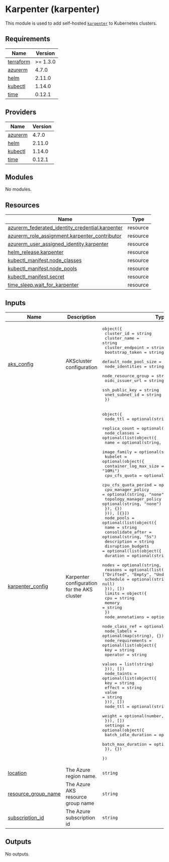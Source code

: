 # Karpenter (karpenter)

This module is used to add self-hosted [`karpenter`](https://github.com/Azure/karpenter-provider-azure) to Kubernetes clusters.

## Requirements

| Name | Version |
|------|---------|
| <a name="requirement_terraform"></a> [terraform](#requirement\_terraform) | >= 1.3.0 |
| <a name="requirement_azurerm"></a> [azurerm](#requirement\_azurerm) | 4.7.0 |
| <a name="requirement_helm"></a> [helm](#requirement\_helm) | 2.11.0 |
| <a name="requirement_kubectl"></a> [kubectl](#requirement\_kubectl) | 1.14.0 |
| <a name="requirement_time"></a> [time](#requirement\_time) | 0.12.1 |

## Providers

| Name | Version |
|------|---------|
| <a name="provider_azurerm"></a> [azurerm](#provider\_azurerm) | 4.7.0 |
| <a name="provider_helm"></a> [helm](#provider\_helm) | 2.11.0 |
| <a name="provider_kubectl"></a> [kubectl](#provider\_kubectl) | 1.14.0 |
| <a name="provider_time"></a> [time](#provider\_time) | 0.12.1 |

## Modules

No modules.

## Resources

| Name | Type |
|------|------|
| [azurerm_federated_identity_credential.karpenter](https://registry.terraform.io/providers/hashicorp/azurerm/4.7.0/docs/resources/federated_identity_credential) | resource |
| [azurerm_role_assignment.karpenter_contributor](https://registry.terraform.io/providers/hashicorp/azurerm/4.7.0/docs/resources/role_assignment) | resource |
| [azurerm_user_assigned_identity.karpenter](https://registry.terraform.io/providers/hashicorp/azurerm/4.7.0/docs/resources/user_assigned_identity) | resource |
| [helm_release.karpenter](https://registry.terraform.io/providers/hashicorp/helm/2.11.0/docs/resources/release) | resource |
| [kubectl_manifest.node_classes](https://registry.terraform.io/providers/gavinbunney/kubectl/1.14.0/docs/resources/manifest) | resource |
| [kubectl_manifest.node_pools](https://registry.terraform.io/providers/gavinbunney/kubectl/1.14.0/docs/resources/manifest) | resource |
| [kubectl_manifest.secret](https://registry.terraform.io/providers/gavinbunney/kubectl/1.14.0/docs/resources/manifest) | resource |
| [time_sleep.wait_for_karpenter](https://registry.terraform.io/providers/hashicorp/time/0.12.1/docs/resources/sleep) | resource |

## Inputs

| Name | Description | Type | Default | Required |
|------|-------------|------|---------|:--------:|
| <a name="input_aks_config"></a> [aks\_config](#input\_aks\_config) | AKScluster configuration | <pre>object({<br/>    cluster_id             = string<br/>    cluster_name           = string<br/>    cluster_endpoint       = string<br/>    bootstrap_token        = string<br/>    default_node_pool_size = number<br/>    node_identities        = string<br/>    node_resource_group    = string<br/>    oidc_issuer_url        = string<br/>    ssh_public_key         = string<br/>    vnet_subnet_id         = string<br/>  })</pre> | n/a | yes |
| <a name="input_karpenter_config"></a> [karpenter\_config](#input\_karpenter\_config) | Karpenter configuration for the AKS cluster | <pre>object({<br/>    node_ttl      = optional(string, "168h")<br/>    replica_count = optional(number, 2)<br/>    node_classes = optional(list(object({<br/>      name         = optional(string, "default")<br/>      image_family = optional(string, "Ubuntu2204")<br/>      kubelet = optional(object({<br/>        container_log_max_size  = optional(string, "10Mi")<br/>        cpu_cfs_quota           = optional(bool, true)<br/>        cpu_cfs_quota_period    = optional(string, "100ms")<br/>        cpu_manager_policy      = optional(string, "none")<br/>        topology_manager_policy = optional(string, "none")<br/>      }), {})<br/>    })), [{}])<br/>    node_pools = optional(list(object({<br/>      name              = string<br/>      consolidate_after = optional(string, "5s")<br/>      description       = string<br/>      disruption_budgets = optional(list(object({<br/>        duration = optional(string, null)<br/>        nodes    = optional(string, "10%")<br/>        reasons  = optional(list(string), ["Drifted", "Empty", "Underutilized"])<br/>        schedule = optional(string, null)<br/>      })), [])<br/>      limits = object({<br/>        cpu    = string<br/>        memory = string<br/>      })<br/>      node_annotations = optional(map(string), {})<br/>      node_class_ref   = optional(string, "default")<br/>      node_labels      = optional(map(string), {})<br/>      node_requirements = optional(list(object({<br/>        key      = string<br/>        operator = string<br/>        values   = list(string)<br/>      })), [])<br/>      node_taints = optional(list(object({<br/>        key    = string<br/>        effect = string<br/>        value  = string<br/>      })), [])<br/>      node_ttl = optional(string, "168h")<br/>      weight   = optional(number, 1)<br/>    })), [])<br/>    settings = optional(object({<br/>      batch_idle_duration = optional(string, "1s")<br/>      batch_max_duration  = optional(string, "10s")<br/>    }), {})<br/>  })</pre> | <pre>{<br/>  "bootstrap_token": "",<br/>  "cluster_endpoint": "",<br/>  "node_identities": "",<br/>  "ssh_public_key": "",<br/>  "vnet_subnet_id": ""<br/>}</pre> | no |
| <a name="input_location"></a> [location](#input\_location) | The Azure region name. | `string` | n/a | yes |
| <a name="input_resource_group_name"></a> [resource\_group\_name](#input\_resource\_group\_name) | The Azure AKS resource group name | `string` | n/a | yes |
| <a name="input_subscription_id"></a> [subscription\_id](#input\_subscription\_id) | The Azure subscription id | `string` | n/a | yes |

## Outputs

No outputs.

